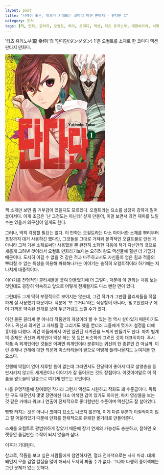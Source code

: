 ```yaml
---
layout: post
title: "시작이 좋은, 이후가 기대되는 코미디 액션 판타지 - 단다단 1"
category: 도서
tags: [책, 만화, 판타지, 오컬트, 퇴마, 코미디, 액션, 타츠 유키노부, 대원씨아이, 서평]
---
```


'타츠 유키노부(龍 幸伸)'의
'단다단(ダンダダン) 1'은
오컬트를 소재로 한 코미디 액션 판타지 만화다.

![표지](/images/dandadan-1-comic-book-h480.jpg)

책 소개만 보면 좀 거부감이 있을지도 모르겠다.
오컬트라는 요소를 상당히 강하게 밀어붙여서다.
이게 조금은 '난 그정도는 아닌데' 싶게 만들어,
이걸 보면서 과연 재미를 느낄 수는 있을까 의구심이 일게도 한다.

그러나, 딱히 걱정할 필요는 없다.
이 만화는 오컬트라는 다소 마이너한 소재를 뿌리부터 포장까지 대거 사용하긴 했다만,
그것들을 그대로 가져와 본격적인 오컬트물로 만든 게 아니라 그저 기본 소재로써만 사용했을 뿐
완전히 소화한 다음에 작가 자신만의 것으로 새롭게 그려낸 것이라서
오컬트 만화라기보다는 오히려 왕도 액션물에 훨씬 더 가깝기 때문이다.
도저히 이길 수 없을 것 같은 적과 마주하고서도
자신들이 얻은 힘과 적들의 뿌리칠 수 없는 특성을 이용해 파훼해나가는 이야기는
솔직히 오컬트적이라 하기에는 지나치게 대중적이다.

이야기를 전형적인 클리셰들을 붙여 만들었기에 더 그렇다.
덕분에 이 만화는 처음 보는 것인데도 굉장히 익숙하고
앞으로 어떻게 전개될지도 다소 뻔한 면이 있다.

그런데도 그게 딱히 부정적으로 보이지는 않는데,
그건 작가가 그만큼 클리셰들을 적절하게 잘 사용했기 때문이다.
덕분에 '또 그거냐'라는 식상함이 아니라,
'믿고있었다구'에 더 가까운 약속된 전개를 보며 두근거림도 느낄 수가 있다.

이건 물론 클리셰 뿐 아니라 작품만의 개성이라 할 수 있는 점 역시 살아있기 때문이기도 하다.
귀신과 외계인 그 자체를 잘 그리기도 했을 뿐더러
그들에게 몇가지 설정을 더해 흥미를 더했다.
이건 이들에게서 어떤 일관된 세계관을 느끼게 만들기도 한다.
마치 별개의 존재은 귀신과 외계인이 막상 하는 짓 등은 비슷하게 그려진 것이 대표적이다.
혹시 작품 속 외계인이란 것들은 어쩌면 외계인이라 분류되는 귀신의 한 종류인 건 아닐까.
이런 존재나 관계에 대한 의문과 미스터리들이 앞으로 어떻게 풀려나올지도 눈여겨볼 한 요소다.

진행에 막힘이 없어 지루할 틈이 없는데 그러면서도 전달력이 좋아서
따로 설명충을 등판시키지 않고도 세계관이나 이야기가 잘 들어오는 것도 장점이다.
이것이야말로 이 작품을 왕도물의 일종으로 여기게 만드는 요인이다.

나름 유명작들에 참여했던 작가라 그런지 액션도 시원하고 작화도 꽤 수준급이다.
독특한 구도 때문인지 몇몇 장면에선 다소 어색한 감이 있기도 하지만,
마치 영상물을 보는 것 같은 카메라 워크나 연출이 전체적으로 좋다할만한 수준이며 액션감도 잘 살아있다.

빵빵 터지는 것은 아니나 코미디 요소도 나쁘지 않은데,
이게 다른 부분과 이질적이지 않고 잘 어울려있기 때문에 만화를 전체적으로 유쾌한 볼거리로 만들어준다.

소재를 오컬트로 광범위하게 잡았기 때문에 장기 연재의 가능성도 충분하고,
잘하면 오랫동안 즐길만한 수작이 되지 않을까 싶다.

이후가 기대된다.

참고로, 작품을 보고 싶은 사람들에게 첨언하자면,
절대 전자책으로는 사지 마라.
대체 왜인지 모를 검열 칼질을 많이 해놔서 도저히 봐줄 수가 없다.
그나마 다행히 종이책에는 그런 문제가 없는 듯하다.

